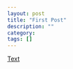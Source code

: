 ```yaml
---
layout: post
title: "First Post"
description: ""
category: 
tags: []
---
```

[Text](http://fireplex.github.io/contact/thanks)
